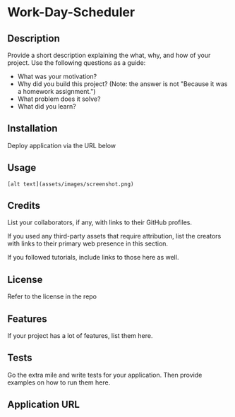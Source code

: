 # Work-Day-Scheduler

## Description

Provide a short description explaining the what, why, and how of your project. Use the following questions as a guide:

- What was your motivation?
- Why did you build this project? (Note: the answer is not "Because it was a homework assignment.")
- What problem does it solve?
- What did you learn?

## Installation

Deploy application via the URL below

## Usage

    [alt text](assets/images/screenshot.png)

## Credits

List your collaborators, if any, with links to their GitHub profiles.

If you used any third-party assets that require attribution, list the creators with links to their primary web presence in this section.

If you followed tutorials, include links to those here as well.

## License

Refer to the license in the repo

## Features

If your project has a lot of features, list them here.

## Tests

Go the extra mile and write tests for your application. Then provide examples on how to run them here.

## Application URL
